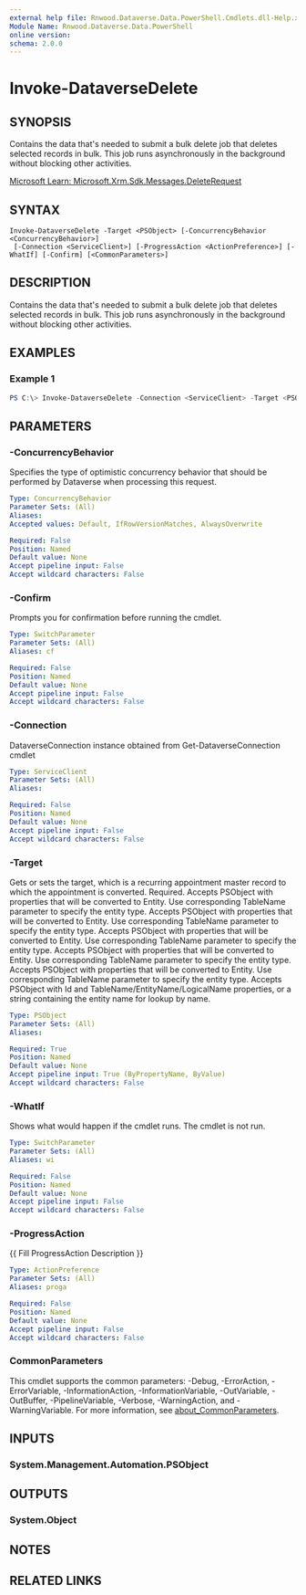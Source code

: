 ```yaml
---
external help file: Rnwood.Dataverse.Data.PowerShell.Cmdlets.dll-Help.xml
Module Name: Rnwood.Dataverse.Data.PowerShell
online version:
schema: 2.0.0
---
```


# Invoke-DataverseDelete

## SYNOPSIS
Contains the data that's needed to submit a bulk delete job that deletes selected records in bulk. This job runs asynchronously in the background without blocking other activities.

[Microsoft Learn: Microsoft.Xrm.Sdk.Messages.DeleteRequest](https://learn.microsoft.com/dotnet/api/Microsoft.Xrm.Sdk.Messages.DeleteRequest)

## SYNTAX

```
Invoke-DataverseDelete -Target <PSObject> [-ConcurrencyBehavior <ConcurrencyBehavior>]
 [-Connection <ServiceClient>] [-ProgressAction <ActionPreference>] [-WhatIf] [-Confirm] [<CommonParameters>]
```

## DESCRIPTION
Contains the data that's needed to submit a bulk delete job that deletes selected records in bulk. This job runs asynchronously in the background without blocking other activities.

## EXAMPLES

### Example 1
```powershell
PS C:\> Invoke-DataverseDelete -Connection <ServiceClient> -Target <PSObject> -ConcurrencyBehavior <ConcurrencyBehavior>
```

## PARAMETERS

### -ConcurrencyBehavior
Specifies the type of optimistic concurrency behavior that should be performed by Dataverse when processing this request.

```yaml
Type: ConcurrencyBehavior
Parameter Sets: (All)
Aliases:
Accepted values: Default, IfRowVersionMatches, AlwaysOverwrite

Required: False
Position: Named
Default value: None
Accept pipeline input: False
Accept wildcard characters: False
```

### -Confirm
Prompts you for confirmation before running the cmdlet.

```yaml
Type: SwitchParameter
Parameter Sets: (All)
Aliases: cf

Required: False
Position: Named
Default value: None
Accept pipeline input: False
Accept wildcard characters: False
```

### -Connection
DataverseConnection instance obtained from Get-DataverseConnection cmdlet

```yaml
Type: ServiceClient
Parameter Sets: (All)
Aliases:

Required: False
Position: Named
Default value: None
Accept pipeline input: False
Accept wildcard characters: False
```

### -Target
Gets or sets the target, which is a recurring appointment master record to which the appointment is converted. Required. Accepts PSObject with properties that will be converted to Entity. Use corresponding TableName parameter to specify the entity type. Accepts PSObject with properties that will be converted to Entity. Use corresponding TableName parameter to specify the entity type. Accepts PSObject with properties that will be converted to Entity. Use corresponding TableName parameter to specify the entity type. Accepts PSObject with properties that will be converted to Entity. Use corresponding TableName parameter to specify the entity type. Accepts PSObject with properties that will be converted to Entity. Use corresponding TableName parameter to specify the entity type. Accepts PSObject with Id and TableName/EntityName/LogicalName properties, or a string containing the entity name for lookup by name.

```yaml
Type: PSObject
Parameter Sets: (All)
Aliases:

Required: True
Position: Named
Default value: None
Accept pipeline input: True (ByPropertyName, ByValue)
Accept wildcard characters: False
```

### -WhatIf
Shows what would happen if the cmdlet runs. The cmdlet is not run.

```yaml
Type: SwitchParameter
Parameter Sets: (All)
Aliases: wi

Required: False
Position: Named
Default value: None
Accept pipeline input: False
Accept wildcard characters: False
```

### -ProgressAction
{{ Fill ProgressAction Description }}

```yaml
Type: ActionPreference
Parameter Sets: (All)
Aliases: proga

Required: False
Position: Named
Default value: None
Accept pipeline input: False
Accept wildcard characters: False
```

### CommonParameters
This cmdlet supports the common parameters: -Debug, -ErrorAction, -ErrorVariable, -InformationAction, -InformationVariable, -OutVariable, -OutBuffer, -PipelineVariable, -Verbose, -WarningAction, and -WarningVariable. For more information, see [about_CommonParameters](http://go.microsoft.com/fwlink/?LinkID=113216).

## INPUTS

### System.Management.Automation.PSObject

## OUTPUTS

### System.Object
## NOTES

## RELATED LINKS
